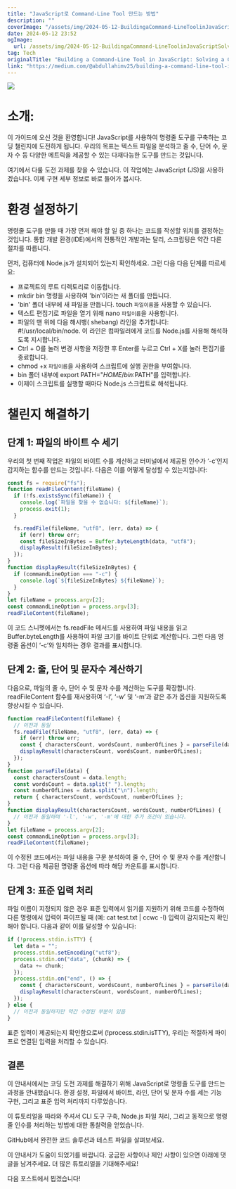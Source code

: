 ```yaml
---
title: "JavaScript로 Command-Line Tool 만드는 방법"
description: ""
coverImage: "/assets/img/2024-05-12-BuildingaCommand-LineToolinJavaScriptSolvingaCodingChallenge_0.png"
date: 2024-05-12 23:52
ogImage:
  url: /assets/img/2024-05-12-BuildingaCommand-LineToolinJavaScriptSolvingaCodingChallenge_0.png
tag: Tech
originalTitle: "Building a Command-Line Tool in JavaScript: Solving a Coding Challenge"
link: "https://medium.com/@abdullahimv25/building-a-command-line-tool-in-javascript-solving-a-coding-challenge-baf103f77120"
---
```


<img src="/assets/img/2024-05-12-BuildingaCommand-LineToolinJavaScriptSolvingaCodingChallenge_0.png" />

# 소개:

이 가이드에 오신 것을 환영합니다! JavaScript를 사용하여 명령줄 도구를 구축하는 코딩 챌린지에 도전하게 됩니다. 우리의 목표는 텍스트 파일을 분석하고 줄 수, 단어 수, 문자 수 등 다양한 메트릭을 제공할 수 있는 다재다능한 도구를 만드는 것입니다.

여기에서 다룰 도전 과제를 찾을 수 있습니다. 이 작업에는 JavaScript (JS)을 사용하겠습니다. 이제 구현 세부 정보로 바로 들어가 봅시다.

# 환경 설정하기

명령줄 도구를 만들 때 가장 먼저 해야 할 일 중 하나는 코드를 작성할 위치를 결정하는 것입니다. 통합 개발 환경(IDE)에서의 전통적인 개발과는 달리, 스크립팅은 약간 다른 절차를 따릅니다.

먼저, 컴퓨터에 Node.js가 설치되어 있는지 확인하세요. 그런 다음 다음 단계를 따르세요:

- 프로젝트의 루트 디렉토리로 이동합니다.
- mkdir bin 명령을 사용하여 'bin'이라는 새 폴더를 만듭니다.
- 'bin' 폴더 내부에 새 파일을 만듭니다. touch `파일이름`을 사용할 수 있습니다.
- 텍스트 편집기로 파일을 열기 위해 nano `파일이름`을 사용합니다.
- 파일의 맨 위에 다음 해시뱅( shebang) 라인을 추가합니다: #!/usr/local/bin/node. 이 라인은 컴파일러에게 코드를 Node.js를 사용해 해석하도록 지시합니다.
- Ctrl + O를 눌러 변경 사항을 저장한 후 Enter를 누르고 Ctrl + X를 눌러 편집기를 종료합니다.
- chmod +x `파일이름`을 사용하여 스크립트에 실행 권한을 부여합니다.
- bin 폴더 내부에 export PATH="$HOME/bin:$PATH"를 입력합니다.
- 이제이 스크립트를 실행할 때마다 Node.js 스크립트로 해석됩니다.

# 챌린지 해결하기

## 단계 1: 파일의 바이트 수 세기

우리의 첫 번째 작업은 파일의 바이트 수를 계산하고 터미널에서 제공된 인수가 ‘-c’인지 감지하는 함수를 만드는 것입니다. 다음은 이를 어떻게 달성할 수 있는지입니다:

```js
const fs = require("fs");
function readFileContent(fileName) {
  if (!fs.existsSync(fileName)) {
    console.log(`파일을 찾을 수 없습니다: ${fileName}`);
    process.exit(1);
  }

  fs.readFile(fileName, "utf8", (err, data) => {
    if (err) throw err;
    const fileSizeInBytes = Buffer.byteLength(data, "utf8");
    displayResult(fileSizeInBytes);
  });
}
function displayResult(fileSizeInBytes) {
  if (commandLineOption === "-c") {
    console.log(`${fileSizeInBytes} ${fileName}`);
  }
}
let fileName = process.argv[2];
const commandLineOption = process.argv[3];
readFileContent(fileName);
```

이 코드 스니펫에서는 fs.readFile 메서드를 사용하여 파일 내용을 읽고 Buffer.byteLength를 사용하여 파일 크기를 바이트 단위로 계산합니다. 그런 다음 명령줄 옵션이 ‘-c’와 일치하는 경우 결과를 표시합니다.

## 단계 2: 줄, 단어 및 문자수 계산하기

다음으로, 파일의 줄 수, 단어 수 및 문자 수를 계산하는 도구를 확장합니다. readFileContent 함수를 재사용하여 ‘-l’, ‘-w’ 및 ‘-m’과 같은 추가 옵션을 지원하도록 향상시킬 수 있습니다.

```js
function readFileContent(fileName) {
  // 이전과 동일
  fs.readFile(fileName, "utf8", (err, data) => {
    if (err) throw err;
    const { charactersCount, wordsCount, numberOfLines } = parseFile(data);
    displayResult(charactersCount, wordsCount, numberOfLines);
  });
}
function parseFile(data) {
  const charactersCount = data.length;
  const wordsCount = data.split(" ").length;
  const numberOfLines = data.split("\n").length;
  return { charactersCount, wordsCount, numberOfLines };
}
function displayResult(charactersCount, wordsCount, numberOfLines) {
  // 이전과 동일하며 '-l', '-w', '-m'에 대한 추가 조건이 있습니다.
}
let fileName = process.argv[2];
const commandLineOption = process.argv[3];
readFileContent(fileName);
```

이 수정된 코드에서는 파일 내용을 구문 분석하여 줄 수, 단어 수 및 문자 수를 계산합니다. 그런 다음 제공된 명령줄 옵션에 따라 해당 카운트를 표시합니다.

## 단계 3: 표준 입력 처리

파일 이름이 지정되지 않은 경우 표준 입력에서 읽기를 지원하기 위해 코드를 수정하여 다른 명령에서 입력이 파이프될 때 (예: cat test.txt | ccwc -l) 입력이 감지되는지 확인해야 합니다. 다음과 같이 이를 달성할 수 있습니다:

```js
if (!process.stdin.isTTY) {
  let data = "";
  process.stdin.setEncoding("utf8");
  process.stdin.on("data", (chunk) => {
    data += chunk;
  });
  process.stdin.on("end", () => {
    const { charactersCount, wordsCount, numberOfLines } = parseFile(data);
    displayResult(charactersCount, wordsCount, numberOfLines);
  });
} else {
  // 이전과 동일하지만 약간 수정된 부분이 있음
}
```

표준 입력이 제공되는지 확인함으로써 (!process.stdin.isTTY), 우리는 적절하게 파이프로 연결된 입력을 처리할 수 있습니다.

## 결론

이 안내서에서는 코딩 도전 과제를 해결하기 위해 JavaScript로 명령줄 도구를 만드는 과정을 안내했습니다. 환경 설정, 파일에서 바이트, 라인, 단어 및 문자 수를 세는 기능 구현, 그리고 표준 입력 처리까지 다루었습니다.

이 튜토리얼을 따라와 주셔서 CLI 도구 구축, Node.js 파일 처리, 그리고 동적으로 명령줄 인수를 처리하는 방법에 대한 통찰력을 얻었습니다.

GitHub에서 완전한 코드 솔루션과 테스트 파일을 살펴보세요.

이 안내서가 도움이 되었기를 바랍니다. 궁금한 사항이나 제안 사항이 있으면 아래에 댓글을 남겨주세요. 더 많은 튜토리얼을 기대해주세요!

다음 포스트에서 뵙겠습니다!
